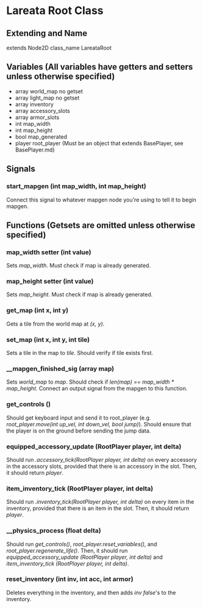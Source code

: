 # Lareata Root Class

## Extending and Name
extends Node2D
class_name LareataRoot

## Variables (All variables have getters and setters unless otherwise specified)
- array world_map no getset
- array light_map no getset
- array inventory
- array accessory_slots
- array armor_slots
- int map_width
- int map_height
- bool map_generated
- player root_player (Must be an object that extends BasePlayer, see BasePlayer.md)

## Signals
### start_mapgen (int map_width, int map_height)
Connect this signal to whatever mapgen node you're using to tell it to begin mapgen.

## Functions (Getsets are omitted unless otherwise specified)
### map_width setter (int value)
Sets _map_width_. Must check if map is already generated.
### map_height setter (int value)
Sets _map_height_. Must check if map is already generated.
### get_map (int x, int y)
Gets a tile from the world map at _(x, y)_.
### set_map (int x, int y, int tile)
Sets  a tile in the map to _tile_. Should verify if tile exists first.
### __mapgen_finished_sig (array map)
Sets _world_map_ to _map_. Should check if _len(map) == map_width * map_height_. Connect an output signal from the mapgen to this function.
### get_controls ()
Should get keyboard input and send it to root_player (e.g. _root_player.move(int up_vel, int down_vel, bool jump)_). Should ensure that the player is on the ground before sending the jump data.
### equipped_accessory_update (RootPlayer player, int delta)
Should run _.accessory_tick(RootPlayer player, int delta)_ on every accessory in the accessory slots, provided that there is an accessory in the slot. Then, it should return _player_.
### item_inventory_tick (RootPlayer player, int delta)
Should run _.inventory_tick(RootPlayer player, int delta)_ on every item in the inventory, provided that there is an item in the slot. Then, it should return _player_.
### __physics_process (float delta)
Should run _get_controls()_, _root_player.reset_variables()_, and _root_player.regenerate_life()_. Then, it should run _equipped_accessory_update (RootPlayer player, int delta)_ and _item_inventory_tick (RootPlayer player, int delta)_.
### reset_inventory (int inv, int acc, int armor)
Deletes everything in the inventory, and then adds _inv_ _false_'s to the inventory.
